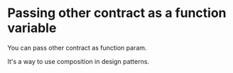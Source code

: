 # Passing other contract as a function variable

You can pass other contract as function param.

It's a way to use composition in design patterns.
